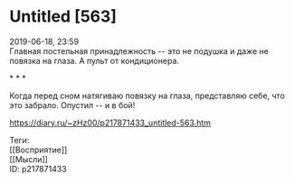 Untitled [563]
===============

   
 2019-06-18, 23:59   
  Главная постельная принадлежность -- это не подушка и даже не повязка на глаза. А пульт от кондиционера.   
   
 \* \* \*   
   
 Когда перед сном натягиваю повязку на глаза, представляю себе, что это забрало. Опустил -- и в бой!   
    
 <https://diary.ru/~zHz00/p217871433_untitled-563.htm>   
   
 Теги:   
 [[Восприятие]]   
 [[Мысли]]   
 ID: p217871433